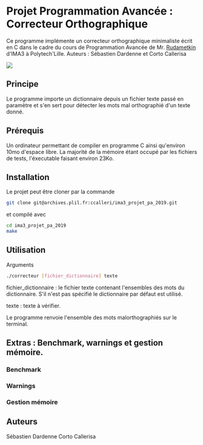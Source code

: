 # Projet Programmation Avancée : Correcteur Orthographique 

Ce programme implémente un correcteur orthographique minimaliste écrit en C dans le cadre du cours de Programmation Avancée de Mr. [Rudametkin](https://rudametw.github.io/) d'IMA3 à Polytech'Lille. 
Auteurs : Sébastien Dardenne et Corto Callerisa

![](https://github.c0.png?raw=true)

## Principe

Le programme importe un dictionnaire depuis un fichier texte passé en paramètre et s'en sert pour détecter les mots mal orthographié d'un texte donné.

## Prérequis

Un ordinateur permettant de compiler en programme C ainsi qu'environ 10mo d'espace libre. La majorité de la mémoire étant occupé par les fichiers de tests, l'éxecutable faisant environ 23Ko.

## Installation

Le projet peut être cloner par la commande
```bash
git clone git@archives.plil.fr:ccalleri/ima3_projet_pa_2019.git
```
et compilé avec

```bash
cd ima3_projet_pa_2019
make
```

## Utilisation
Arguments
```bash
./correcteur [fichier_dictionnaire] texte
```
fichier_dictionnaire : le fichier texte contenant l'ensembles des mots du dictionnaire. S'il n'est pas spécifié le dictionnaire par défaut est utilisé.

texte : texte à vérifier.

Le programme renvoie l'ensemble des mots malorthographiés sur le terminal.
## Extras : Benchmark, warnings et gestion mémoire. 

### Benchmark

### Warnings

### Gestion mémoire

## Auteurs

Sébastien Dardenne
Corto Callerisa